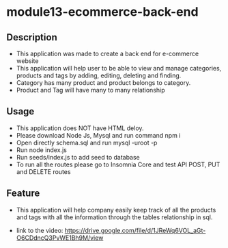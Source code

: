 # module13-ecommerce-back-end

## Description

- This application was made to create a back end for e-commerce website
- This application will help user to be able to view and manage categories, products and tags by adding, editing, deleting and finding.
- Category has many product and product belongs to category.
- Product and Tag will have many to many relationship

## Usage

- This application does NOT have HTML deloy. 
- Please download Node Js, Mysql and run command npm i  
- Open directly schema.sql and run mysql -uroot -p  
- Run node index.js 
- Run seeds/index.js to add seed to database
- To run all the routes please go to Insomnia Core and test API POST, PUT and DELETE routes

## Feature

- This application will help company easily keep track of all the products and tags with all the information through the tables relationship in sql.

- link to the video: https://drive.google.com/file/d/1JReWq6VOL_aGt-O6CDdncQ3PvWE1Bh9M/view